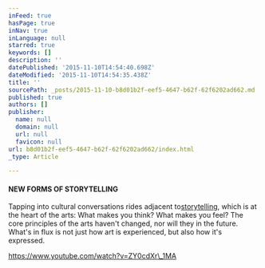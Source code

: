 ```yaml
---
inFeed: true
hasPage: true
inNav: true
inLanguage: null
starred: true
keywords: []
description: ''
datePublished: '2015-11-10T14:54:40.698Z'
dateModified: '2015-11-10T14:54:35.438Z'
title: ''
sourcePath: _posts/2015-11-10-b8d01b2f-eef5-4647-b62f-62f6202ad662.md
published: true
authors: []
publisher:
  name: null
  domain: null
  url: null
  favicon: null
url: b8d01b2f-eef5-4647-b62f-62f6202ad662/index.html
_type: Article

---
```

#### NEW FORMS OF STORYTELLING

Tapping into cultural conversations rides adjacent to[storytelling][0], which is at the heart of the arts: What makes you think? What makes you feel? The core principles of the arts haven't changed, nor will they in the future. What's in flux is not just how art is experienced, but also how it's expressed.

https://www.youtube.com/watch?v=ZY0cdXr\_1MA

[0]: http://www.fastcocreate.com/3020044/the-science-of-storytelling-how-narrative-cuts-through-distraction
